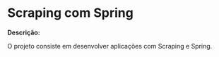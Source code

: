 # Scraping com Spring

**Descrição:**

  O projeto consiste em desenvolver aplicações com Scraping e Spring.
  
